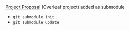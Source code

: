

[Project Proposal](https://v2.overleaf.com/3513197212ymjrcbfyqzbz) (Overleaf project) added as submodule
   - ```git submodule init```
   - ```git submodule update```

